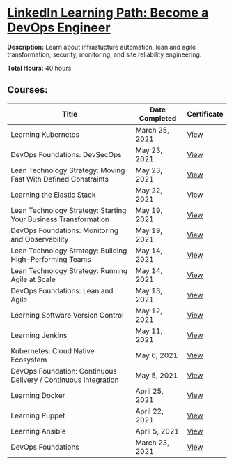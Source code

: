 # [LinkedIn Learning Path: Become a DevOps Engineer](https://www.linkedin.com/learning/paths/become-a-devops-engineer)

**Description:** Learn about infrastucture automation, lean and agile transformation, security, monitoring, and site reliability engineering.

**Total Hours:** 40 hours

## Courses:

| Title | Date Completed | Certificate |
|-------|----------------|-------------|
| Learning Kubernetes | March 25, 2021 | [View](#) |
| DevOps Foundations: DevSecOps | May 23, 2021 | [View](https://github.com/cyberpau/seminars/blob/main/certificates/2021/CertificateOfCompletion_DevOps%20Foundations%20DevSecOps.pdf) |
| Lean Technology Strategy: Moving Fast With Defined Constraints | May 23, 2021 | [View](https://github.com/cyberpau/seminars/blob/main/certificates/2021/CertificateOfCompletion_Lean%20Technology%20Strategy%20Moving%20Fast%20With%20Defined%20Constraints.pdf) |
| Learning the Elastic Stack | May 22, 2021 | [View](https://github.com/cyberpau/seminars/blob/main/certificates/2021/CertificateOfCompletion_Learning%20the%20Elastic%20Stack.pdf) |
| Lean Technology Strategy: Starting Your Business Transformation | May 19, 2021 | [View](#)
| DevOps Foundations: Monitoring and Observability | May 19, 2021 | [View](https://github.com/cyberpau/seminars/blob/main/certificates/2021/CertificateOfCompletion_DevOps%20Foundations%20Monitoring%20and%20Observability.pdf) |
| Lean Technology Strategy: Building High-Performing Teams | May 14, 2021 | [View](https://github.com/cyberpau/seminars/blob/main/certificates/2021/CertificateOfCompletion_Lean%20Technology%20Strategy%20Building%20HighPerforming%20Teams.pdf) |
| Lean Technology Strategy: Running Agile at Scale | May 14, 2021 | [View](https://github.com/cyberpau/seminars/blob/main/certificates/2021/CertificateOfCompletion_Lean%20Technology%20Strategy%20Running%20Agile%20at%20Scale.pdf) |
| DevOps Foundations: Lean and Agile | May 13, 2021 | [View](https://github.com/cyberpau/seminars/blob/main/certificates/2021/CertificateOfCompletion_DevOps%20Foundations%20Lean%20and%20Agile.pdf) |
| Learning Software Version Control | May 12, 2021 | [View](https://github.com/cyberpau/seminars/blob/main/certificates/2021/CertificateOfCompletion_Learning%20Software%20Version%20Control.pdf)
| Learning Jenkins | May 11, 2021 | [View](https://github.com/cyberpau/seminars/blob/main/certificates/2021/CertificateOfCompletion_Learning%20Jenkins.pdf) |
| Kubernetes: Cloud Native Ecosystem | May 6, 2021 | [View](https://github.com/cyberpau/seminars/blob/main/certificates/2021/CertificateOfCompletion_Kubernetes%20Cloud%20Native%20Ecosystem.pdf) |
| DevOps Foundation: Continuous Delivery / Continuous Integration | May 5, 2021 | [View](https://github.com/cyberpau/seminars/blob/main/certificates/2021/CertificateOfCompletion_DevOps%20Foundations%20Continuous%20DeliveryContinuous%20Integration.pdf) |
| Learning Docker | April 25, 2021 | [View](https://github.com/cyberpau/seminars/blob/main/certificates/2021/CertificateOfCompletion_Learning%20Docker.pdf) |
| Learning Puppet | April 22, 2021 | [View](https://github.com/cyberpau/seminars/blob/main/certificates/2021/CertificateOfCompletion_Learning%20Puppet.pdf) |
| Learning Ansible | April 5, 2021 | [View](https://github.com/cyberpau/seminars/blob/main/certificates/2021/CertificateOfCompletion_Learning%20Ansible.pdf) |
| DevOps Foundations | March 23, 2021 | [View](https://github.com/cyberpau/seminars/blob/main/certificates/2021/CertificateOfCompletion_DevOps%20Foundations.pdf)